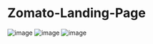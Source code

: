 # Zomato-Landing-Page


![image](https://user-images.githubusercontent.com/72568820/215339691-7ce1b090-703b-4b15-ad7d-d152326ae51f.png)
![image](https://user-images.githubusercontent.com/72568820/215339719-68390039-49ce-4950-94d8-440718af744e.png)
![image](https://user-images.githubusercontent.com/72568820/215340224-8b1c8033-a3fb-471d-af1b-d96be61bd624.png)

